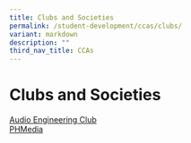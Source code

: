 ```yaml
---
title: Clubs and Societies
permalink: /student-development/ccas/clubs/
variant: markdown
description: ""
third_nav_title: CCAs
---
```

# Clubs and Societies 
[Audio Engineering Club](/cca/clubs-and-societies/audio-engineering/)<br>
[PHMedia](/cca/clubs-and-societies/PHMedia/)<br>